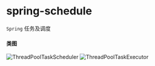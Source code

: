 # spring-schedule

`Spring` 任务及调度

#### 类图
![ThreadPoolTaskScheduler](http://image.zhihuishu.com/zhs_yanfa_150820/able-commons/demo/201710/491c202bb18241d1b126c72ff8a97ccc.png)
![ThreadPoolTaskExecutor](http://image.zhihuishu.com/zhs_yanfa_150820/able-commons/demo/201710/738c54f5ea704ccd83a4cfe08da95867.png)